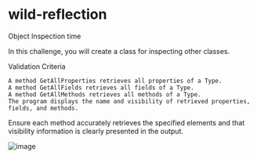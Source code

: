 # wild-reflection
Object Inspection time

In this challenge, you will create a class for inspecting other classes.

Validation Criteria

    A method GetAllProperties retrieves all properties of a Type.
    A method GetAllFields retrieves all fields of a Type.
    A method GetAllMethods retrieves all methods of a Type.
    The program displays the name and visibility of retrieved properties, fields, and methods.

Ensure each method accurately retrieves the specified elements and that visibility information is clearly presented in the output.

![image](https://image.noelshack.com/fichiers/2024/25/6/1719083415-screenshot-2024-06-22-211015.png)

